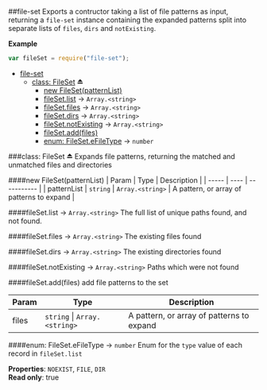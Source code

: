 <a name="module_file-set"></a>
##file-set
Exports a contructor taking a list of file patterns as input, returning a `file-set` instance containing the expanded patterns split into separate lists of `files`, `dirs` and `notExisting`.

**Example**  
```js
var fileSet = require("file-set");
```

* [file-set](#module_file-set)
  * [class: FileSet](#exp_module_file-set^FileSet) ⏏
    * [new FileSet(patternList)](#new_module_file-set^FileSet_new)
    * [fileSet.list](#module_file-set^FileSet#list) → `Array.<string>`
    * [fileSet.files](#module_file-set^FileSet#files) → `Array.<string>`
    * [fileSet.dirs](#module_file-set^FileSet#dirs) → `Array.<string>`
    * [fileSet.notExisting](#module_file-set^FileSet#notExisting) → `Array.<string>`
    * [fileSet.add(files)](#module_file-set^FileSet#add)
    * [enum: FileSet.eFileType](#module_file-set^FileSet.eFileType) → `number`

<a name="exp_module_file-set^FileSet"></a>
###class: FileSet ⏏
Expands file patterns, returning the matched and unmatched files and directories

<a name="new_module_file-set^FileSet_new"></a>
####new FileSet(patternList)
| Param | Type | Description |
| ----- | ---- | ----------- |
| patternList | `string` \| `Array.<string>` | A pattern, or array of patterns to expand |

<a name="module_file-set^FileSet#list"></a>
####fileSet.list → `Array.<string>`
The full list of unique paths found, and not found.

<a name="module_file-set^FileSet#files"></a>
####fileSet.files → `Array.<string>`
The existing files found

<a name="module_file-set^FileSet#dirs"></a>
####fileSet.dirs → `Array.<string>`
The existing directories found

<a name="module_file-set^FileSet#notExisting"></a>
####fileSet.notExisting → `Array.<string>`
Paths which were not found

<a name="module_file-set^FileSet#add"></a>
####fileSet.add(files)
add file patterns to the set

| Param | Type | Description |
| ----- | ---- | ----------- |
| files | `string` \| `Array.<string>` | A pattern, or array of patterns to expand |

<a name="module_file-set^FileSet.eFileType"></a>
####enum: FileSet.eFileType → `number`
Enum for the `type` value of each record in `fileSet.list`

**Properties**: `NOEXIST`, `FILE`, `DIR`  
**Read only**: true  
